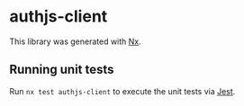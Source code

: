 # authjs-client

This library was generated with [Nx](https://nx.dev).

## Running unit tests

Run `nx test authjs-client` to execute the unit tests via [Jest](https://jestjs.io).

